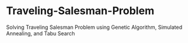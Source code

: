 # Traveling-Salesman-Problem
Solving Traveling Salesman Problem using Genetic Algorithm, Simulated Annealing, and Tabu Search 
